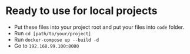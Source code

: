 <h1>Ready to use for local projects</h1>

<ul>
<li>Put these files into your project root and put your files into <code>code</code> folder.</li>
<li>Run <code>cd [path/to/your/project]</code>
<li>Run <code>docker-compose up --build -d</code>
<li>Go to <code>192.168.99.100:8080</code></li>
</ul>
